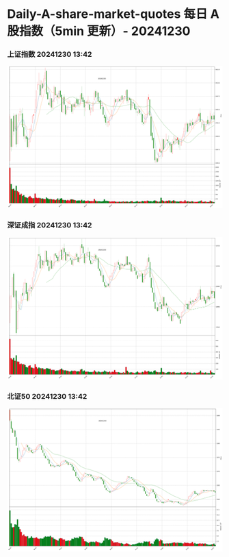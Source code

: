 
# Daily-A-share-market-quotes 每日 A 股指数（5min 更新）- 20241230

### 上证指数 20241230 13:42
![](./fig/2024/12/20241230-sh000001.png)

### 深证成指 20241230 13:42
![](./fig/2024/12/20241230-sz399001.png)

### 北证50 20241230 13:42
![](./fig/2024/12/20241230-bj899050.png)
